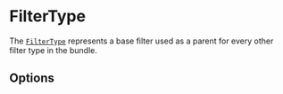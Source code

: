 <script setup>
    import FilterTypeOptions from "./options/filter.md";
</script>

# FilterType

The [`FilterType`](https://github.com/Kreyu/data-table-bundle/blob/main/src/Filter/Type/FilterType.php) represents a base filter used as a parent for every other filter type in the bundle.

## Options

<FilterTypeOptions />
